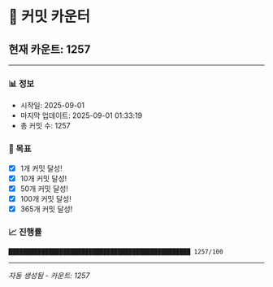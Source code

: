 # 🔢 커밋 카운터

## 현재 카운트: 1257

---

### 📊 정보
- 시작일: 2025-09-01
- 마지막 업데이트: 2025-09-01 01:33:19
- 총 커밋 수: 1257

### 🎯 목표
- [x] 1개 커밋 달성!
- [x] 10개 커밋 달성!
- [x] 50개 커밋 달성!
- [x] 100개 커밋 달성!
- [x] 365개 커밋 달성!

### 📈 진행률
```
██████████████████████████████████████████████████ 1257/100
```

---
*자동 생성됨 - 카운트: 1257*
